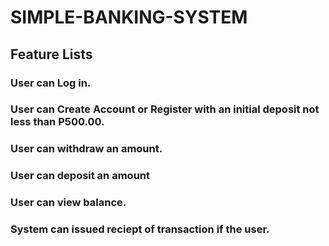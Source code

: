 # SIMPLE-BANKING-SYSTEM
## Feature Lists

### User can Log in.
### User can Create Account or Register with an initial deposit not less than P500.00.
### User can withdraw an amount.
### User can deposit an amount
### User can view balance.
### System can issued reciept of transaction if the user.
